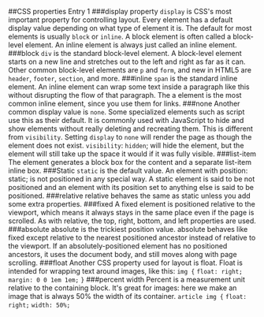 ##CSS properties Entry 1
###display property
`display` is CSS's most important property for controlling layout. Every element has a default display value depending on what type of element it is. The default for most elements is usually `block` or `inline`. A block element is often called a block-level element. An inline element is always just called an inline element.
###block
`div` is the standard block-level element. A block-level element starts on a new line and stretches out to the left and right as far as it can. Other common block-level elements are `p` and `form`, and new in HTML5 are `header`, `footer`, `section`, and more.
###inline
`span` is the standard inline element. An inline element can wrap some text inside a paragraph <span> like this </span> without disrupting the flow of that paragraph. The a element is the most common inline element, since you use them for links.
###none
Another common display value is `none`. Some specialized elements such as script use this as their default. It is commonly used with JavaScript to hide and show elements without really deleting and recreating them. This is different from `visibility`. Setting `display` to `none` will render the page as though the element does not exist. `visibility`: `hidden`; will hide the element, but the element will still take up the space it would if it was fully visible.
###list-item
The element generates a block box for the content and a separate list-item inline box.
###Static
`static` is the default value. An element with position: static; is not positioned in any special way. A static element is said to be not positioned and an element with its position set to anything else is said to be positioned.
###relative
relative behaves the same as static unless you add some extra properties.
###fixed
A fixed element is positioned relative to the viewport, which means it always stays in the same place even if the page is scrolled. As with relative, the top, right, bottom, and left properties are used.
###absolute
absolute is the trickiest position value. absolute behaves like fixed except relative to the nearest positioned ancestor instead of relative to the viewport. If an absolutely-positioned element has no positioned ancestors, it uses the document body, and still moves along with page scrolling.
###float
Another CSS property used for layout is float. Float is intended for wrapping text around images, like this:
`img {`
  `float: right;`
  `margin: 0 0 1em 1em;`
`}`
###percent width
Percent is a measurement unit relative to the containing block. It's great for images: here we make an image that is always 50% the width of its container.
`article img {`
  `float: right;`
  `width: 50%;`
